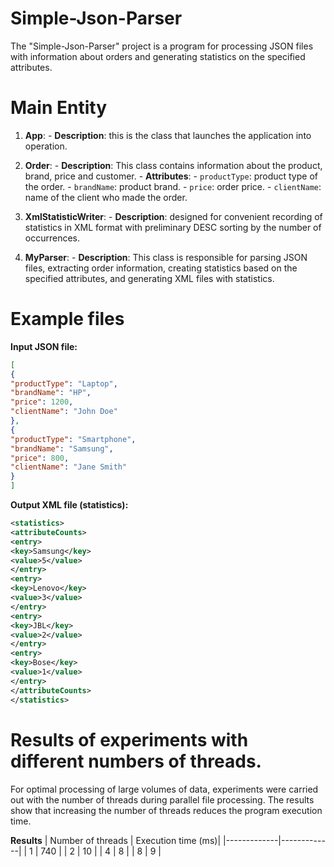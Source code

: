 # Simple-Json-Parser
The "Simple-Json-Parser" project is a program for processing JSON files with information about orders and generating statistics on the specified attributes.

# Main Entity
1. **App**:
        - **Description**: this is the class that launches the application into operation.

2. **Order**:
        - **Description**: This class contains information about the product, brand, price and customer.
        - **Attributes**:
          - `productType`: product type of the order.
          - `brandName`: product brand.
          - `price`: order price.
          - `clientName`: name of the client who made the order.

3. **XmlStatisticWriter**:
        - **Description**: designed for convenient recording of statistics in XML format with preliminary DESC sorting by the number of occurrences.

4. **MyParser**:
        - **Description**: This class is responsible for parsing JSON files, extracting order information, creating statistics based on the specified attributes, and generating XML files with statistics.

# Example files

**Input JSON file:**

```json
[
{
"productType": "Laptop",
"brandName": "HP",
"price": 1200,
"clientName": "John Doe"
},
{
"productType": "Smartphone",
"brandName": "Samsung",
"price": 800,
"clientName": "Jane Smith"
}
]
```

**Output XML file (statistics):**
```xml
<statistics>
<attributeCounts>
<entry>
<key>Samsung</key>
<value>5</value>
</entry>
<entry>
<key>Lenovo</key>
<value>3</value>
</entry>
<entry>
<key>JBL</key>
<value>2</value>
</entry>
<entry>
<key>Bose</key>
<value>1</value>
</entry>
</attributeCounts>
</statistics>
```

# Results of experiments with different numbers of threads.
For optimal processing of large volumes of data, experiments were carried out with the number of threads during parallel file processing.
The results show that increasing the number of threads reduces the program execution time.

**Results**
| Number of threads | Execution time (ms)| 
|-------------|-------------|
|  1    |  740  |
|  2    |  10   | 
|  4    |  8    | 
|  8    |  9    | 
